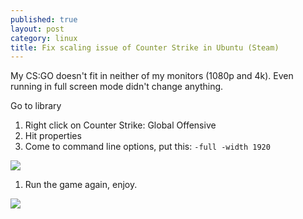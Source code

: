 ```yaml
---
published: true
layout: post
category: linux
title: Fix scaling issue of Counter Strike in Ubuntu (Steam)
---
```

My CS:GO doesn't fit in neither of my monitors (1080p and 4k). Even running in full screen mode didn't change anything.

Go to library
1. Right click on Counter Strike: Global Offensive
1. Hit properties
1. Come to command line options, put this: `-full -width 1920`

![](https://devdala.files.wordpress.com/2021/04/selection_002.png)

1. Run the game again, enjoy.

![](https://devdala.files.wordpress.com/2021/04/selection_001.png)
